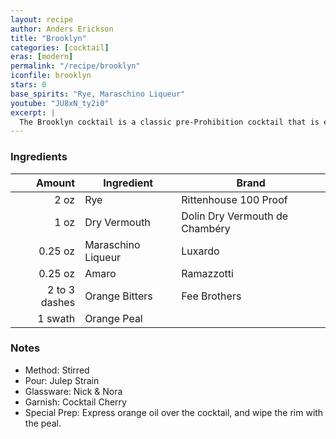 ```yaml
---
layout: recipe
author: Anders Erickson
title: "Brooklyn"
categories: [cocktail]
eras: [modern]
permalink: "/recipe/brooklyn"
iconfile: brooklyn
stars: 0
base_spirits: "Rye, Maraschino Liqueur"
youtube: "JU8xN_ty2i0"
excerpt: |
  The Brooklyn cocktail is a classic pre-Prohibition cocktail that is experiencing a resurgence in popularity. It is a variation of the Manhattan, but with dry vermouth and Maraschino liqueur.
---
```


### Ingredients

|        Amount | Ingredient         | Brand                          |
| ------------: | ------------------ | ------------------------------ |
|          2 oz | Rye                | Rittenhouse 100 Proof          |
|          1 oz | Dry Vermouth       | Dolin Dry Vermouth de Chambéry |
|       0.25 oz | Maraschino Liqueur | Luxardo                        |
|       0.25 oz | Amaro              | Ramazzotti                     |
| 2 to 3 dashes | Orange Bitters     | Fee Brothers                   |
|       1 swath | Orange Peal        |

### Notes

- Method: Stirred
- Pour: Julep Strain
- Glassware: Nick & Nora
- Garnish: Cocktail Cherry
- Special Prep: Express orange oil over the cocktail, and wipe the rim with the peal.
